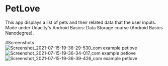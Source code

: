 # PetLove
This app displays a list of pets and their related data that the user inputs. Made under Udacity's Android Basics: Data Storage course (Android Basics Nanodegree).


#Screenshots
![Screenshot_2021-07-15-19-36-29-530_com example petlove](https://user-images.githubusercontent.com/79094534/125813218-b384c006-446d-465a-a129-ca397f9108e1.jpg)
![Screenshot_2021-07-15-19-36-34-017_com example petlove](https://user-images.githubusercontent.com/79094534/125813237-6859449d-baf1-467c-ae74-04f01afacde2.jpg)
![Screenshot_2021-07-15-19-36-39-426_com example petlove](https://user-images.githubusercontent.com/79094534/125813279-dd57279f-2939-48c4-9d6a-19284ad8830c.jpg)
